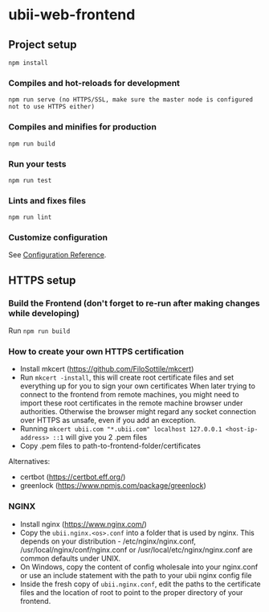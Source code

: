 # ubii-web-frontend

## Project setup

```
npm install
```

### Compiles and hot-reloads for development

```
npm run serve (no HTTPS/SSL, make sure the master node is configured not to use HTTPS either)
```

### Compiles and minifies for production

```
npm run build
```

### Run your tests

```
npm run test
```

### Lints and fixes files

```
npm run lint
```

### Customize configuration

See [Configuration Reference](https://cli.vuejs.org/config/).

## HTTPS setup

### Build the Frontend (don't forget to re-run after making changes while developing)

Run `npm run build`

### How to create your own HTTPS certification

- Install mkcert (https://github.com/FiloSottile/mkcert)
- Run `mkcert -install`, this will create root certificate files and set everything up for you to sign your own certificates
  When later trying to connect to the frontend from remote machines, you might need to import these root certificates in the remote machine browser under authorities. Otherwise the browser might regard any socket connection over HTTPS as unsafe, even if you add an exception.
- Running `mkcert ubii.com "*.ubii.com" localhost 127.0.0.1 <host-ip-address> ::1` will give you 2 .pem files
- Copy .pem files to path-to-frontend-folder/certificates

Alternatives:

- certbot (https://certbot.eff.org/)
- greenlock (https://www.npmjs.com/package/greenlock)

### NGINX

- Install nginx (https://www.nginx.com/)
- Copy the `ubii.nginx.<os>.conf` into a folder that is used by nginx. This depends on your distribution - /etc/nginx/nginx.conf, /usr/local/nginx/conf/nginx.conf or /usr/local/etc/nginx/nginx.conf are common defaults under UNIX.
- On Windows, copy the content of config wholesale into your nginx.conf or use an include statement with the path to your ubii nginx config file
- Inside the fresh copy of `ubii.nginx.conf`, edit the paths to the certificate files and the location of root to point to the proper directory of your frontend.
